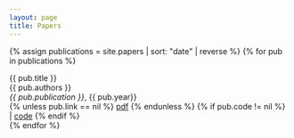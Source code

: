 ```yaml
---
layout: page
title: Papers
---
```


{% assign publications = site.papers | sort: "date" | reverse %}
{% for pub in publications %}
<div class="pubitem">
  <div class="pubtitle">{{ pub.title }}</div>
  <div class="pubauthors">{{ pub.authors }}</div>
  <div class="pubinfo"><em>{{ pub.publication }}</em>, {{ pub.year}}</div>
  <div class='publinks'>
    {% unless pub.link == nil %}
         <a href="{{ pub.link }}">pdf</a> 
    {% endunless %} 
    {% if pub.code != nil %}
        | <a href="{{ pub.code }}">code</a>
    {% endif %}

  </div>
    
</div>
{% endfor %}